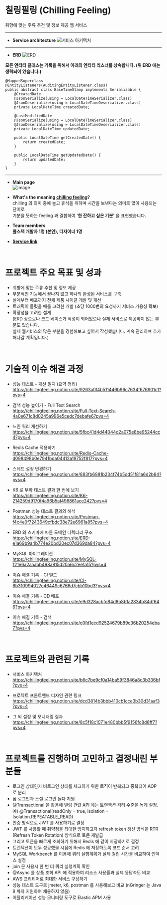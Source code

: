 # 칠링필링 (Chilling Feeling)
취향에 맞는 주류 추천 및 정보 제공 웹 서비스 <br>

<hr>

- <b> Service architecture </b>
![서비스 아키텍처](https://github.com/REZ-s/chilling-feeling/assets/50026903/9eba7a14-0a42-4a5a-9743-9c3bd7f8a2d2)

<hr>

- <b> ERD </b> 
![ERD](https://github.com/REZ-s/chilling-feeling/assets/50026903/f17d1954-61ab-4788-bd8a-fefc321f89ce)

<b> 모든 엔티티 클래스는 기록을 위해서 아래의 엔티티 리스너를 상속합니다. (위 ERD 에는 생략되어 있습니다.) </b> <br>

```
@MappedSuperclass
@EntityListeners(AuditingEntityListener.class)
public abstract class BaseTimeStamp implements Serializable {
    @CreatedDate
    @JsonSerialize(using = LocalDateTimeSerializer.class)
    @JsonDeserialize(using = LocalDateTimeDeserializer.class)
    private LocalDateTime createdDate;

    @LastModifiedDate
    @JsonSerialize(using = LocalDateTimeSerializer.class)
    @JsonDeserialize(using = LocalDateTimeDeserializer.class)
    private LocalDateTime updatedDate;

    public LocalDateTime getCreatedDate() {
        return createdDate;
    }

    public LocalDateTime getUpdatedDate() {
        return updatedDate;
    }
}
``` 

<hr>

- <b> Main page </b> <br>
![image](https://github.com/REZ-s/chilling-feeling/assets/50026903/401a2e8c-4aab-4cb7-9835-eedd4ff97732)

- <b> What's the meaning [chilling feeling](https://chillingfeeling.com)? </b><br>
chilling 의 의미 중에 놀고 휴식을 취하며 시간을 보낸다는 의미로 많이 사용되는 단어로 <br>
기분을 뜻하는 feeling 과 결합하여 '<b>한 잔하고 싶은 기분</b>' 을 표현했습니다. <br>

- <b> Team members <br>
풀스택 개발자 1명 (본인), 디자이너 1명 </b> <br>

- <b> [Service link](https://chillingfeeling.com) </b> <br>

<br>

# 프로젝트 주요 목표 및 성과
- 취향에 맞는 주류 추천 및 정보 제공
- 부분적인 기능에서 끝나지 않고 하나의 완성된 서비스를 구축
- 설계부터 배포까지 전체 제품 사이클 개발 및 개선
- 트래픽이 몰렸을 때를 고려한 개발 (초당 1000번의 요청까지 서비스 가용성 확보)
- 확장성을 고려한 설계 <br>
(ERD 상으로나 코드 베이스가 작성이 되어있으나 실제 서비스로 제공하지 않는 부분도 있습니다. <br>
실제 웹서비스의 많은 부분을 경험해보고 싶어서 작성했습니다. 계속 관리하며 추가해나갈 계획입니다.) <br>

<br>

# 기술적 이슈 해결 과정
- 성능 테스트 - 개선 일지 (요약 정리) <br>
https://chillingfeeling.notion.site/9263a0f4b511446b96c7634f676901c1?pvs=4

- 검색 성능 높이기 - Full Text Search <br>
https://chillingfeeling.notion.site/Full-Text-Search-4a0e671c8d0245a996e5cedc7debafe6?pvs=4

- 느린 쿼리 개선하기 <br>
https://chillingfeeling.notion.site/5fbc41d4d44044d2a075e8be95244cc4?pvs=4

- Redis Cache 적용하기 <br>
https://chillingfeeling.notion.site/Redis-Cache-d098498b0e7941bda04412a19752f817?pvs=4

- 스레드 설정 변경하기 <br>
https://chillingfeeling.notion.site/883fb6981b234f74b5dd51f81a6d2b84?pvs=4

- K6 로 부하 테스트 결과 한 번에 보기 <br>
https://chillingfeeling.notion.site/K6-214259d9170f4a96b5af498861ace242?pvs=4

- Postman 성능 테스트 결과와 해석 <br>
https://chillingfeeling.notion.site/Postman-f4c4e0f7243649cfbdc38e72e6961a85?pvs=4

- ERD 와 스키마에 따른 도메인 디렉터리 구조 <br>
https://chillingfeeling.notion.site/ERD-e1a69b9a4b774e20bd30ec07d369da84?pvs=4

- MySQL 마이그레이션 <br>
https://chillingfeeling.notion.site/MySQL-121e6a2aaabb498a815d20a6c2ee1a15?pvs=4

- 이슈 해결 기록 - CI 빌드 <br>
https://chillingfeeling.notion.site/CI-8b310994027e46449c6766d7cbb10bd3?pvs=4

- 이슈 해결 기록 - CD 배포 <br>
https://chillingfeeling.notion.site/e9d328acbfd84d6b8b1a2834b84df646?pvs=4

- 이슈 해결 기록 - 검색 <br>
https://chillingfeeling.notion.site/c0fd1ecd92524679b89c36b20254eba7?pvs=4



<br>

# 프로젝트와 관련된 기록
- 서비스 아키텍처 <br>
https://chillingfeeling.notion.site/b6c7be9cf0a14ba59f3846a8c3b336bf?pvs=4

- 프로젝트 프론트엔드 디자인 관련 링크 <br>
https://chillingfeeling.notion.site/dcd3814b3bbb410cb1cce3b30d31aaf3?pvs=4

- 그 외 설정 및 모니터링 결과 <br>
https://chillingfeeling.notion.site/8c5f18c1071e480bbb5f9156fc8d6ff7?pvs=4

<br>

# 프로젝트를 진행하며 고민하고 결정내린 부분들
- 로그인 상태인지 비로그인 상태를 체크하기 위한 로직이 반복되고 중복되어 AOP 로 분리
- 폼 로그인과 소셜 로그인 둘다 지원
- @Transactional 을 활용해 빌링 관련 API 에는 트랜잭션 격리 수준을 높게 설정. 예) @Transactional(readOnly = true, isolation = Isolation.REPEATABLE_READ)
- 인증 방식으로 JWT 를 사용하기로 결정
- JWT 를 사용할 때 취약점을 최대한 방지하고자 refresh token 갱신 방식을 RTR (Refresh Token Rotation) 방식으로 토큰 재발급
- 그리고 토큰을 빠르게 조회하기 위해서 Redis 에 같이 저장하기로 결정
- 트랜잭션이 모두 성공했을 시점에 Redis 에 저장하도록 코드 순서 고려
- MySQL Workbench 를 이용해 쿼리 실행계획과 실제 걸린 시간을 비교하여 인덱스 설정
- join 문 사용시 한 번 더 쿼리 실행계획 확인
- @Async 를 상품 조회 API 에 적용하여 리소스 사용률과 실제 응답속도 비교
- AWS 프리티어로 최대한 서비스 구성하기
- 성능 테스트 도구로 jmeter, k6, postman 를 사용해보고 비교 (nGringer 는 Java 8 까지 지원하여 채용하지 않음)
- 어플리케이션 성능 모니터링 도구로 Elastic APM 사용

<br>


